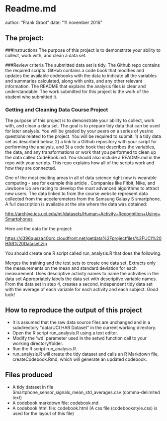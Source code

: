 # Readme.md
author: "Frank Groot"
date: "11 november 2016"

## The project:

###Instructions
The purpose of this project is to demonstrate your ability to collect, work with, and clean a data set.

###Review criteria 
The submitted data set is tidy.
The Github repo contains the required scripts.
GitHub contains a code book that modifies and updates the available codebooks with the data to indicate all the variables and summaries calculated, along with units, and any other relevant information.
The README that explains the analysis files is clear and understandable.
The work submitted for this project is the work of the student who submitted it.


### Getting and Cleaning Data Course Project
The purpose of this project is to demonstrate your ability to collect, work with, and clean a data set. The goal is to prepare tidy data that can be used for later analysis. You will be graded by your peers on a series of yes/no questions related to the project. You will be required to submit: 1) a tidy data set as described below, 2) a link to a Github repository with your script for performing the analysis, and 3) a code book that describes the variables, the data, and any transformations or work that you performed to clean up the data called CodeBook.md. You should also include a README.md in the repo with your scripts. This repo explains how all of the scripts work and how they are connected.

One of the most exciting areas in all of data science right now is wearable computing - see for example this article . Companies like Fitbit, Nike, and Jawbone Up are racing to develop the most advanced algorithms to attract new users. The data linked to from the course website represent data collected from the accelerometers from the Samsung Galaxy S smartphone. A full description is available at the site where the data was obtained:

http://archive.ics.uci.edu/ml/datasets/Human+Activity+Recognition+Using+Smartphones

Here are the data for the project:

https://d396qusza40orc.cloudfront.net/getdata%2Fprojectfiles%2FUCI%20HAR%20Dataset.zip

You should create one R script called run_analysis.R that does the following.

Merges the training and the test sets to create one data set.
Extracts only the measurements on the mean and standard deviation for each measurement.
Uses descriptive activity names to name the activities in the data set
Appropriately labels the data set with descriptive variable names.
From the data set in step 4, creates a second, independent tidy data set with the average of each variable for each activity and each subject.
Good luck!




## How to reproduce the output of this project

- It is assumed that the raw data source files are unchanged and in a subdirectory "data/UCI HAR Dataset" in the current working directory. 
- Open the R script run_analysis.R using a text editor.
- Modify the 'wd' parameter used in the setwd function call to your working directory/folder.
- Run the R script run_analysis.R.
- run_analysis.R will create the tidy dataset and calls an R Markdown file, createCodebook.Rmd, which will generate an updated codebook.

## Files produced

- A tidy dataset in file Smartphone_sensor_signals_mean_std_averages.csv (comma-delimited text)
- A codebook markdown file: codebook.md
- A codebook html file: codebook.html (A css file (codebookstyle.css) is used for the layout of this file)
